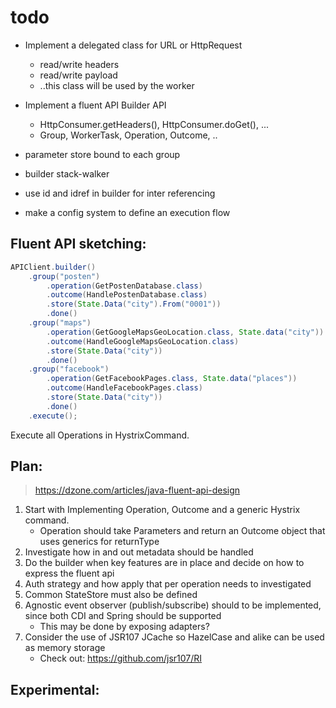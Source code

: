 # todo

* Implement a delegated class for URL or HttpRequest
    * read/write headers
    * read/write payload
    * ..this class will be used by the worker
* Implement a fluent API Builder API
    * HttpConsumer.getHeaders(), HttpConsumer.doGet(), ...
    * Group, WorkerTask, Operation, Outcome, ..

* parameter store bound to each group
* builder stack-walker
* use id and idref in builder for inter referencing
* make a config system to define an execution flow

Fluent API sketching:
--

```java
APIClient.builder()
    .group("posten")
        .operation(GetPostenDatabase.class)
        .outcome(HandlePostenDatabase.class)
        .store(State.Data("city").From("0001"))
        .done()
    .group("maps")
        .operation(GetGoogleMapsGeoLocation.class, State.data("city"))
        .outcome(HandleGoogleMapsGeoLocation.class)
        .store(State.Data("city"))
        .done()
    .group("facebook")
        .operation(GetFacebookPages.class, State.data("places"))
        .outcome(HandleFacebookPages.class)
        .store(State.Data("city"))
        .done()
    .execute();
```
    
Execute all Operations in HystrixCommand<Outcome>.

Plan:
--

> https://dzone.com/articles/java-fluent-api-design

1. Start with Implementing Operation, Outcome and a generic Hystrix command.
   * Operation should take Parameters and return an Outcome object that uses generics for returnType
1. Investigate how in and out metadata should be handled
1. Do the builder when key features are in place and decide on how to express the fluent api
1. Auth strategy and how apply that per operation needs to investigated
1. Common StateStore must also be defined
1. Agnostic event observer (publish/subscribe) should to be implemented, since both CDI and Spring should be supported
    * This may be done by exposing adapters?
1. Consider the use of JSR107 JCache so HazelCase and alike can be used as memory storage
    * Check out: https://github.com/jsr107/RI


Experimental:
--


